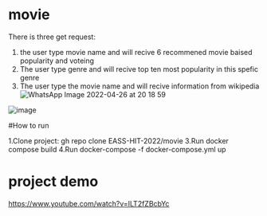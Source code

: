 # movie

There is three get request:
1. the user type movie name and will recive 6 recommened movie baised popularity and voteing 
2. The user type genre and will recive top ten most popularity in this spefic genre
3. The user type the movie name and will recive information from wikipedia
![WhatsApp Image 2022-04-26 at 20 18 59](https://user-images.githubusercontent.com/83716607/165385500-21d3bd1b-c280-4e30-aeea-309e7e42c649.jpeg)


![image](https://user-images.githubusercontent.com/83716607/165389207-3f96a6a3-a180-40f2-abfa-3fe2ecc28a59.png)

#How to run 

1.Clone project: gh repo clone EASS-HIT-2022/movie
3.Run docker compose build
4.Run docker-compose -f docker-compose.yml up

# project demo
https://www.youtube.com/watch?v=ILT2fZBcbYc

